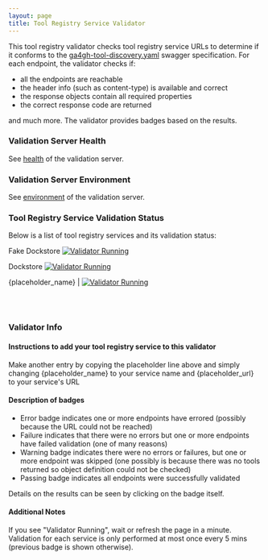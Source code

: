 ```yaml
---
layout: page
title: Tool Registry Service Validator
---
```

This tool registry validator checks tool registry service URLs to determine if it conforms to the [ga4gh-tool-discovery.yaml](https://github.com/ga4gh/tool-registry-schemas/blob/feature/trsv_changes/src/main/resources/swagger/ga4gh-tool-discovery.yaml) swagger specification.  For each endpoint, the validator checks if:
- all the endpoints are reachable
- the header info (such as content-type) is available and correct
- the response objects contain all required properties
- the correct response code are returned

and much more.  The validator provides badges based on the results.


### Validation Server Health
See [health]({{site.validation-server-url}}/health_check) of the validation server.


### Validation Server Environment
See [environment]({{site.validation-server-url}}/environment) of the validation server.


### Tool Registry Service Validation Status
Below is a list of tool registry services and its validation status:

Fake Dockstore [![Validator Running]({{site.validation-server-url}}/trs/validator?url=http://142.1.177.94:8080)]({{site.validation-server-url}}/trs/validator/debug?url=http://142.1.177.94:8080) 

Dockstore [![Validator Running]({{site.validation-server-url}}/trs/validator?url=https://dockstore.org:8443)]({{site.validation-server-url}}/trs/validator/debug?url=https://dockstore.org:8443) 

{placeholder_name} | [![Validator Running]({{site.validation-server-url}}/trs/validator?url={placeholder_url})]({{site.validation-server-url}}/trs/validator/debug?url={placeholder_url})      

<br><br>
### Validator Info

#### Instructions to add your tool registry service to this validator

Make another entry by copying the placeholder line above and simply changing {placeholder_name} to your service name and {placeholder_url} to your service's URL

#### Description of badges

- Error badge indicates one or more endpoints have errored (possibly because the URL could not be reached)
- Failure indicates that there were no errors but one or more endpoints have failed validation (one of many reasons)
- Warning badge indicates there were no errors or failures, but one or more endpoint was skipped (one possibly is because there was no tools returned so object definition could not be checked)
- Passing badge indicates all endpoints were successfully validated

Details on the results can be seen by clicking on the badge itself.

#### Additional Notes

If you see "Validator Running", wait or refresh the page in a minute.  Validation for each service is only performed at most once every 5 mins (previous badge is shown otherwise).

